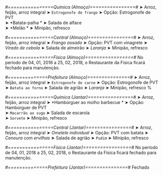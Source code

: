 
*#================Química (Almoço)================#*
➤ Arroz, feijão, arroz integral
➤ `Estrogonofe de frango`
➤ Opção: Estrogonofe de PVT      
➤ *Batata-palha *
➤ Salada de alface  
➤ *Melão     *
➤ Minipão, refresco

*#================Central (Almoço)================#*
➤ Arroz, feijão, arroz integral
➤ *Frango assado*
➤ Opção: PVT com vinagrete
➤ *Virado de cebola*
➤ Salada de almeirão
➤ *Laranja*
➤ Minipão, refresco

*#================Física (Almoço)=================#*
No período de 04, 01, 2018 a 25, 02, 2018, o Restaurante da Física ficará fechado para manutenção.

*#==============Prefeitura (Almoço)===============#*
➤ Arroz, feijão, arroz integral
➤ `Estrogonofe de carne`
➤ Opção: Estrogonofe de PVT
➤ `Batata ao forno`
➤ Salada de agrião
➤ *Laranja*
➤ Minipão, refresco
%

*#================Química (Jantar)================#*
➤ Arroz, feijão, arroz integral
➤ *Hambúrguer ao molho barbecue *
➤ Opção: Hambúrguer de PVT      
➤ `Macarrão ao sugo`
➤ Salada de escarola  
➤ `Sorvete`
➤ Minipão, refresco

*#================Central (Jantar)================#*
➤ Arroz, feijão, arroz integral
➤ *Omelete individual*
➤ Opção: PVT com batata
➤ *Cenoura com ervilhas*
➤ Salada de agrião
➤ `Pudim`
➤ Minipão, refresco

*#================Física (Jantar)=================#*
No período de 04, 01, 2018 a 25, 02, 2018, o Restaurante da Física ficará fechado para manutenção.

*#==============Prefeitura (Jantar)===============#*
Fechado
